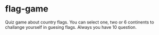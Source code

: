# flag-game
Quiz game about country flags.
You can select one, two or 6 continents to challange yourself in guesing flags.
Always you have 10 question.
